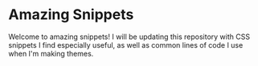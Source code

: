 # Amazing Snippets
Welcome to amazing snippets! I will be updating this repository with CSS snippets I find especially useful, as well as common lines of code I use when I'm making themes. 
